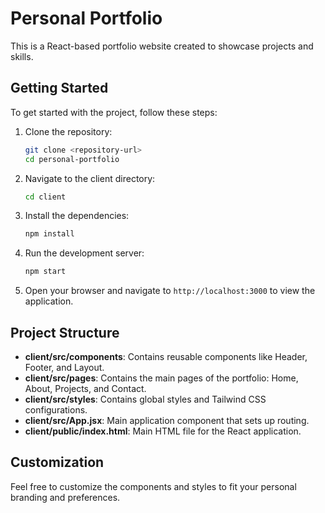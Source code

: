 # Personal Portfolio

This is a React-based portfolio website created to showcase projects and skills.

## Getting Started

To get started with the project, follow these steps:

1. Clone the repository:
   ```bash
   git clone <repository-url>
   cd personal-portfolio
   ```

2. Navigate to the client directory:
   ```bash
   cd client
   ```

3. Install the dependencies:
   ```bash
   npm install
   ```

4. Run the development server:
   ```bash
   npm start
   ```

5. Open your browser and navigate to `http://localhost:3000` to view the application.

## Project Structure

- **client/src/components**: Contains reusable components like Header, Footer, and Layout.
- **client/src/pages**: Contains the main pages of the portfolio: Home, About, Projects, and Contact.
- **client/src/styles**: Contains global styles and Tailwind CSS configurations.
- **client/src/App.jsx**: Main application component that sets up routing.
- **client/public/index.html**: Main HTML file for the React application.

## Customization

Feel free to customize the components and styles to fit your personal branding and preferences.